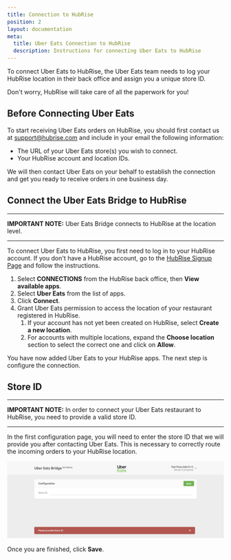 ```yaml
---
title: Connection to HubRise
position: 2
layout: documentation
meta:
  title: Uber Eats Connection to HubRise
  description: Instructions for connecting Uber Eats to HubRise
---
```


To connect Uber Eats to HubRise, the Uber Eats team needs to log your HubRise location in their back office and assign you a unique store ID.

Don't worry, HubRise will take care of all the paperwork for you!

## Before Connecting Uber Eats

To start receiving Uber Eats orders on HubRise, you should first contact us at <support@hubrise.com> and include in your email the following information:

- The URL of your Uber Eats store(s) you wish to connect.
- Your HubRise account and location IDs.

We will then contact Uber Eats on your behalf to establish the connection and get you ready to receive orders in one business day.

## Connect the Uber Eats Bridge to HubRise

---

**IMPORTANT NOTE:** Uber Eats Bridge connects to HubRise at the location level.

---

To connect Uber Eats to HubRise, you first need to log in to your HubRise account.
If you don't have a HubRise account, go to the [HubRise Signup Page](https://manager.hubrise.com/signup) and follow the instructions.

1. Select **CONNECTIONS** from the HubRise back office, then **View available apps**.
1. Select **Uber Eats** from the list of apps.
1. Click **Connect**.
1. Grant Uber Eats permission to access the location of your restaurant registered in HubRise.
   1. If your account has not yet been created on HubRise, select **Create a new location**.
   1. For accounts with multiple locations, expand the **Choose location** section to select the correct one and click on **Allow**.

You have now added Uber Eats to your HubRise apps.
The next step is configure the connection.

## Store ID

---

**IMPORTANT NOTE:** In order to connect your Uber Eats restaurant to HubRise, you need to provide a valid store ID.

---

In the first configuration page, you will need to enter the store ID that we will provide you after contacting Uber Eats.
This is necessary to correctly route the incoming orders to your HubRise location.

![Uber Eats store ID](../images/001-en-store-id.png)

Once you are finished, click **Save**.
